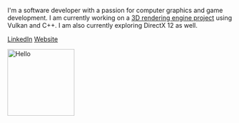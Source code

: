  I'm a software developer with a passion for computer graphics and game development. I am currently working on a [3D rendering engine project](https://github.com/azer89/HelloVulkan) using Vulkan and C++. I am also currently exploring DirectX 12 as well.

[LinkedIn](https://www.linkedin.com/in/reza-uw/)
[Website](https://www.reza.graphics/)

<a href="https://github.com/azer89/HelloVulkan">
<img width="150" alt="Hello" src="https://github.com/azer89/azer89/assets/790432/a91ace65-e5f3-4123-8ef4-6aee0ec2216b">
</a>
